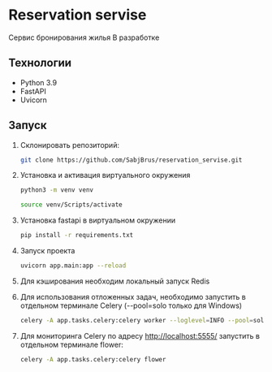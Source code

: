 # Reservation servise

Cервис бронирования жилья
В разработке

## Технологии

- Python 3.9
- FastAPI
- Uvicorn

## Запуск

1. Склонировать репозиторий:

   ```bash
   git clone https://github.com/SabjBrus/reservation_servise.git
   ```

2. Установка и активация виртуального окружения

    ```bash
    python3 -m venv venv
    ```

    ```bash
    source venv/Scripts/activate
    ```

3. Установка fastapi в виртуальном окружении

    ```bash
    pip install -r requirements.txt
    ```

4. Запуск проекта

    ```bash
    uvicorn app.main:app --reload
    ```

5. Для кэширования необходим локальный запуск Redis
6. Для использования отложенных задач, необходимо запустить в отдельном
терминале Celery (--pool=solo только для Windows)

   ```bash
   celery -A app.tasks.celery:celery worker --loglevel=INFO --pool=solo
   ```

7. Для мониторинга Celery по адресу <http://localhost:5555/> запустить
в отдельном терминале flower:

   ```bash
   celery -A app.tasks.celery:celery flower
   ```
